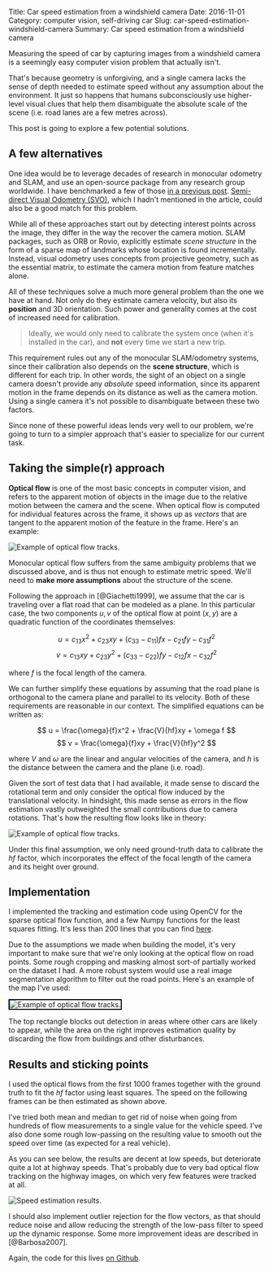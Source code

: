 Title: Car speed estimation from a windshield camera
Date: 2016-11-01
Category: computer vision, self-driving car
Slug: car-speed-estimation-windshield-camera
Summary: Car speed estimation from a windshield camera

Measuring the speed of car by capturing images from a windshield camera is a
seemingly easy computer vision problem that actually isn't.

That's because geometry is unforgiving, and a single camera lacks the sense of
depth needed to estimate speed without any assumption about the environment. It
just so happens that humans subconsciously use higher-level visual clues that
help them disambiguate the absolute scale of the scene (i.e. road lanes are a
few metres across).

This post is going to explore a few potential solutions.

## A few alternatives

One idea would be to leverage decades of research in monocular odometry and
SLAM, and use an open-source package from any research group worldwide. I have
benchmarked a few of those
[in a previous post](http://nicolovaligi.com/open-source-visual-slam-evaluation.html).
[Semi-direct Visual Odometry (SVO)](https://github.com/uzh-rpg/rpg_svo), which I
hadn't mentioned in the article, could also be a good match for this problem.

While all of these approaches start out by detecting interest points across the
image, they differ in the way the recover the camera motion. SLAM packages, such
as ORB or Rovio, explicitly estimate *scene structure* in the form of a sparse
map of landmarks whose location is found incrementally. Instead, visual odometry
uses concepts from projective geometry, such as the essential matrix, to
estimate the camera motion from feature matches alone.

All of these techniques solve a much more general problem than the one we have
at hand. Not only do they estimate camera velocity, but also its **position**
and 3D orientation. Such power and generality comes at the cost of increased
need for calibration.

> Ideally, we would only need to calibrate the system once (when it's installed
> in the car), and **not** every time we start a new trip.

This requirement rules out any of the monocular SLAM/odometry systems, since
their calibration also depends on the **scene structure**, which is different
for each trip. In other words, the sight of an object on a single camera doesn't
provide any *absolute* speed information, since its apparent motion in the frame
depends on its distance as well as the camera motion. Using a single camera it's
not possible to disambiguate between these two factors.

Since none of these powerful ideas lends very well to our problem, we're going
to turn to a simpler approach that's easier to specialize for our current task.

## Taking the simple(r) approach

**Optical flow** is one of the most basic concepts in computer vision, and
refers to the apparent motion of objects in the image due to the relative motion
between the camera and the scene. When optical flow is computed for individual
features across the frame, it shows up as *vectors* that are tangent to the
apparent motion of the feature in the frame. Here's an example:

<img src="{attach}oflow_sample.jpg" class="img-center" alt="Example of optical
flow tracks." style="max-width: 600px"/>

Monocular optical flow suffers from the same ambiguity problems that we
discussed above, and is thus not enough to estimate metric speed. We'll need to
**make more assumptions** about the structure of the scene.

Following the approach in [@Giachetti1999], we assume that the car is traveling
over a flat road that can be modeled as a plane. In this particular case, the
two components $u, v$ of the optical flow at point $(x, y)$ are a quadratic function of
the coordinates themselves:

$$ u = c_{13}x^2 + c_{23}xy + (c_{33} - c_{11})fx - c_{21}fy - c_{31}f^2 $$
$$ v = c_{13}xy + c_{23}y^2 + (c_{33} - c_{22})fy - c_{12}fx - c_{32}f^2 $$

where $f$ is the focal length of the camera.

We can further simplify these equations by assuming that the road plane is
orthogonal to the camera plane and parallel to its velocity. Both of these
requirements are reasonable in our context. The simplified equations can be
written as:

$$ u = \frac{\omega}{f}x^2 + \frac{V}{hf}xy + \omega f $$
$$ v = \frac{\omega}{f}xy + \frac{V}{hf}y^2 $$

where $V$ and $\omega$ are the linear and angular velocities of the camera, and
$h$ is the distance between the camera and the plane (i.e. road).

Given the sort of test data that I had available, it made sense to discard the
rotational term and only consider the optical flow induced by the translational
velocity. In hindsight, this made sense as errors in the flow estimation vastly
outweighted the small contributions due to camera rotations. That's how the
resulting flow looks like in theory:

<img src="{attach}flow_example.png" class="img-center" alt="Example of optical
flow tracks." style="max-width: 400px"/>

Under this final assumption, we only need ground-truth data to calibrate the
$hf$ factor, which incorporates the effect of the focal length of the camera and
its height over ground.

## Implementation

I implemented the tracking and estimation code using OpenCV for the sparse
optical flow function, and a few Numpy functions for the least squares fitting.
It's less than 200 lines that you can find
[here](https://gist.github.com/nicolov/d010233ea8d35887c6ab47cca97d396f).

Due to the assumptions we made when building the model, it's very important to
make sure that we're only looking at the optical flow on road points. Some rough
cropping and masking almost sort-of partially worked on the dataset I had. A
more robust system would use a real image segmentation algorithm to filter out
the road points. Here's an example of the map I've used:

<img src="{attach}mask.png" class="img-center" alt="Example of optical
flow tracks." style="max-width: 600px; border: 2px solid black;"/>

The top rectangle blocks out detection in areas where other cars are likely to
appear, while the area on the right improves estimation quality by discarding
the flow from buildings and other disturbances.

## Results and sticking points

I used the optical flows from the first 1000 frames together with the ground
truth to fit the $hf$ factor using least squares. The speed on the following
frames can be then estimated as shown above.

I've tried both mean and median to get rid of noise when going from hundreds of
flow measurements to a single value for the vehicle speed. I've also done some
rough low-passing on the resulting value to smooth out the speed over time (as
expected for a real vehicle).

As you can see below, the results are decent at low speeds, but deteriorate
quite a lot at highway speeds. That's probably due to very bad optical flow
tracking on the highway images, on which very few features were tracked at all.

<img src="{attach}result.png" class="img-center" alt="Speed estimation results."
style="max-width: 600px;"/>

I should also implement outlier rejection for the flow vectors, as that should
reduce noise and allow reducing the strength of the low-pass filter to speed up
the dynamic response. Some more improvement ideas are described in [@Barbosa2007].

Again, the code for this lives [on Github](https://gist.github.com/nicolov/d010233ea8d35887c6ab47cca97d396f).
